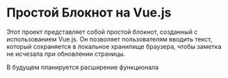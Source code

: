 # Простой Блокнот на Vue.js

Этот проект представляет собой простой блокнот, созданный с использованием Vue.js. Он позволяет пользователям вводить текст, который сохраняется в локальное хранилище браузера, чтобы заметка не исчезала при обновлении страницы.

В будущем планируется расширение функционала 